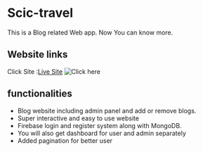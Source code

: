# Scic-travel

This is a Blog related Web app. Now You can know more. 

## Website links
Click Site :[Live Site](https://scic-travel.web.app/)
![Click here](https://i.imgur.com/fiMPqyL.jpg)

## functionalities
* Blog website including admin panel and add or remove blogs.
* Super interactive and easy to use website 
* Firebase login and register system along with MongoDB.
* You will also get dashboard for user and admin separately
* Added pagination for better user